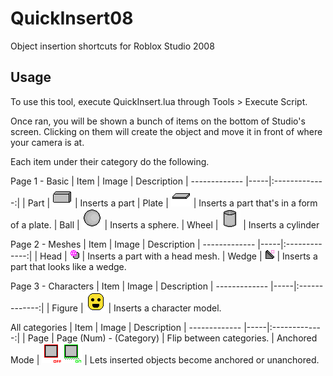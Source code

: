 # QuickInsert08
Object insertion shortcuts for Roblox Studio 2008


## Usage
To use this tool, execute QuickInsert.lua through Tools > Execute Script.


Once ran, you will be shown a bunch of items on the bottom of Studio's screen.
Clicking on them will create the object and move it in front of where your camera is at.

Each item under their category do the following.

Page 1 - Basic
| Item        | Image | Description
| ------------- |-----|:-------------:|
| Part      |   !["Part"](part.PNG)    | Inserts a part
| Plate      |   !["Plate"](plate.PNG)    | Inserts a part that's in a form of a plate.
| Ball |       !["Ball"](ball.PNG)      | Inserts a sphere.
| Wheel |     !["Wheel"](cylinder.PNG)       | Inserts a cylinder


Page 2 - Meshes
| Item        | Image | Description
| ------------- |-----|:-------------:|
| Head |      !["Head"](headMesh.png)     | Inserts a part with a head mesh.
| Wedge |      !["WedgeMesh"](WedgeMesh.png)     | Inserts a part that looks like a wedge.

Page 3 - Characters
| Item        | Image | Description
| ------------- |-----|:-------------:|
| Figure |      !["Figure"](figure.PNG)     | Inserts a character model.


All categories
| Item        | Image | Description
| ------------- |-----|:-------------:|
| Page | Page (Num) - (Category) | Flip between categories.
| Anchored Mode | !["Anchored"](anchoredOFF.PNG)!["Anchored"](anchoredON.PNG) | Lets inserted objects become anchored or unanchored.
